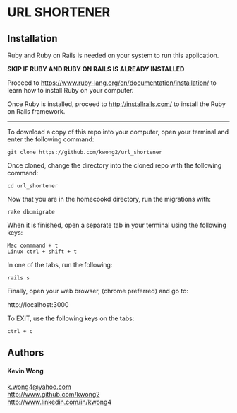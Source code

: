 # URL SHORTENER

## Installation

Ruby and Ruby on Rails is needed on your system to run this application. 

**SKIP IF RUBY AND RUBY ON RAILS IS ALREADY INSTALLED**

Proceed to https://www.ruby-lang.org/en/documentation/installation/ to learn how to install Ruby on your computer.

Once Ruby is installed, proceed to http://installrails.com/ to install the Ruby on Rails framework.
*******************************************************

To download a copy of this repo into your computer, open your terminal and enter the following command: 

```
git clone https://github.com/kwong2/url_shortener
``` 
Once cloned, change the directory into the cloned repo with the following command:

```
cd url_shortener
```
Now that you are in the homecookd directory, run the migrations with:

```
rake db:migrate
```
When it is finished, open a separate tab in your terminal using the following keys:

```
Mac commmand + t
Linux ctrl + shift + t
```

In one of the tabs, run the following:

```
rails s
```

Finally, open your web browser, (chrome preferred) and go to:

http://localhost:3000

To EXIT, use the following keys on the tabs: 

```
ctrl + c 
```

## Authors

#### Kevin Wong

k.wong4@yahoo.com<br>
http://www.github.com/kwong2<br>
http://www.linkedin.com/in/kwong4

